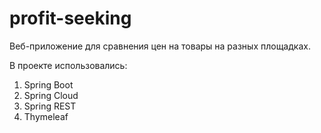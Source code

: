 # profit-seeking

Веб-приложение для сравнения цен на товары на разных площадках.

В проекте использовались:
1. Spring Boot
2. Spring Cloud
3. Spring REST
4. Thymeleaf
